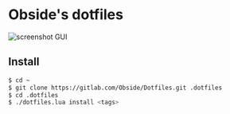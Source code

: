 # Obside's dotfiles

![screenshot GUI](http://i.imgur.com/5Fs4quY.png)

## Install

~~~bash
$ cd ~
$ git clone https://gitlab.com/Obside/Dotfiles.git .dotfiles
$ cd .dotfiles
$ ./dotfiles.lua install <tags>
~~~
